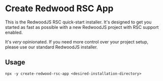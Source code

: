 # Create Redwood RSC App

This is the RedwoodJS RSC quick-start installer. It's designed to get you
started as fast as possible with a new RedwoodJS project with RSC support
enabled.

It's *very* opinionated. If you need more control over your project setup,
please use our standard RedwoodJS installer.

## Usage

```shell
npx -y create-redwood-rsc-app <desired-installation-directory>
```

